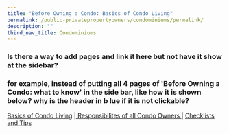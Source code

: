 ```yaml
---
title: "Before Owning a Condo: Basics of Condo Living"
permalink: /public-privatepropertyowners/condominiums/permalink/
description: ""
third_nav_title: Condominiums
---
```

### Is there a way to add pages and link it here but not have it show at the sidebar?
### 
### for example, instead of putting all 4 pages of 'Before Owning a Condo: what to know' in the side bar, like how it is shown below? why is the header in b lue if it is not clickable?

[Basics of Condo Living](www1.bca.gov.sg) |[ Responsibilites of all Condo Owners ](www1.bca.gov.sg)| [Checklists and Tips](www1.bca.gov.sg)